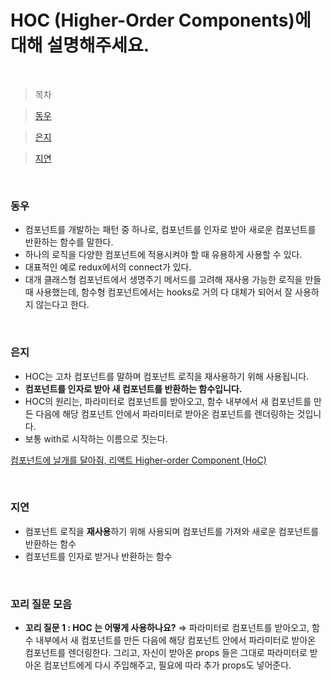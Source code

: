 # HOC (Higher-Order Components)에 대해 설명해주세요.

<br />

> 목차

> [동우](#동우)

> [은지](#은지)

> [지연](#지연)

<br />

### 동우

- 컴포넌트를 개발하는 패턴 중 하나로, 컴포넌트를 인자로 받아 새로운 컴포넌트를 반환하는 함수를 말한다.
- 하나의 로직을 다양한 컴포넌트에 적용시켜야 할 때 유용하게 사용할 수 있다.
- 대표적인 예로 redux에서의 connect가 있다.
- 대개 클래스형 컴포넌트에서 생명주기 메서드를 고려해 재사용 가능한 로직을 만들 때 사용했는데, 함수형 컴포넌트에서는 hooks로 거의 다 대체가 되어서 잘 사용하지 않는다고 한다.

<br />

### 은지

- HOC는 고차 컴포넌트를 말하며 컴포넌트 로직을 재사용하기 위해 사용됩니다.
- **컴포넌트를 인자로 받아 새 컴포넌트를 반환하는 함수입니다.**
- HOC의 원리는, 파라미터로 컴포넌트를 받아오고, 함수 내부에서 새 컴포넌트를 만든 다음에 해당 컴포넌트 안에서 파라미터로 받아온 컴포넌트를 렌더링하는 것입니다.
- 보통 with로 시작하는 이름으로 짓는다.

[컴포넌트에 날개를 달아줘, 리액트 Higher-order Component (HoC)](https://velopert.com/3537)

<br />

### 지연

- 컴포넌트 로직을 **재사용**하기 위해 사용되며 컴포넌트를 가져와 새로운 컴포넌트를 반환하는 함수
- 컴포넌트를 인자로 받거나 반환하는 함수

<br />

### 꼬리 질문 모음

- **꼬리 질문 1 : HOC 는 어떻게 사용하나요?**
  ⇒ 파라미터로 컴포넌트를 받아오고, 함수 내부에서 새 컴포넌트를 만든 다음에 해당 컴포넌트 안에서 파라미터로 받아온 컴포넌트를 렌더링한다. 그리고, 자신이 받아온 props 들은 그대로 파라미터로 받아온 컴포넌트에게 다시 주입해주고, 필요에 따라 추가 props도 넣어준다.
